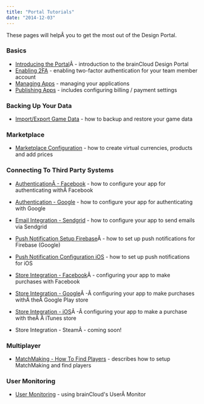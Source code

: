 ```yaml
---
title: "Portal Tutorials"
date: "2014-12-03"
---
```


These pages will helpÂ you to get the most out of the Design Portal.

### Basics

- [Introducing the Portal](/learn/portal-tutorials/introduction-to-the-portal)Â - introduction to the brainCloud Design Portal
- [Enabling 2FA](/learn/portal-tutorials/two-factor-authentication-for-team-members/) - enabling two-factor authentication for your team member account
- [Managing Apps](/learn/portal-tutorials/managing-apps/) - managing your applications
- [Publishing Apps](/learn/portal-tutorials/publishing-apps/) - includes configuring billing / payment settings

### Backing Up Your Data

- [Import/Export Game Data](/learn/portal-tutorials/importexport-game-data/) - how to backup and restore your game data

### Marketplace

- [Marketplace Configuration](/learn/portal-tutorials/marketplace-configuration/) - how to create virtual currencies, products and add prices

### Connecting To Third Party Systems

- [AuthenticationÂ - Facebook](/learn/portal-tutorials/authentication-facebook/) - how to configure your app for authenticating withÂ Facebook  
    
- [Authentication - Google](/learn/portal-tutorials/authentication-google-openid/) - how to configure your app for authenticating with Google
- [Email Integration - Sendgrid](/learn/portal-tutorials/email-integration-sendgrid/) - how to configure your app to send emails via Sendgrid
- [Push Notification Setup Firebase](/learn/portal-tutorials/push-notification-setup-firebase/)Â - how to set up push notifications for Firebase (Google)
- [Push Notification Configuration iOS](/learn/portal-tutorials/push-notification-configuration-ios/) - how to set up push notifications for iOS
- [Store Integration - Facebook](/learn/portal-tutorials/store-integration-facebook/)Â - configuring your app to make purchases with Facebook
- [Store Integration - Google](/learn/portal-tutorials/store-integration-google/)Â -Â configuring your app to make purchases withÂ theÂ Google Play store
- [Store Integration - iOS](/learn/portal-tutorials/store-integration-ios/)Â -Â configuring your app to make a purchase with theÂ Â iTunes store
- Store Integration - SteamÂ - coming soon!

### Multiplayer

- [MatchMaking - How To Find Players](/learn/portal-tutorials/matchmaking-how-to-find-players/) - describes how to setup MatchMaking and find players

### User Monitoring

- [User Monitoring](/learn/portal-tutorials/user-monitoring/) - using brainCloud's UserÂ Monitor

<DocCardList />